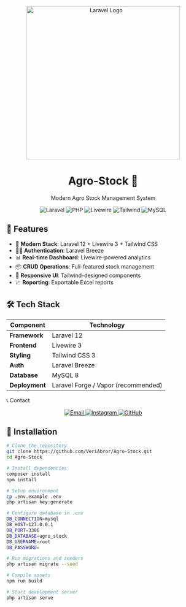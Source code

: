 <p align="center">
    <a href="https://laravel.com" target="_blank">
        <img src="https://raw.githubusercontent.com/laravel/art/master/logo-lockup/5%20SVG/2%20CMYK/1%20Full%20Color/laravel-logolockup-cmyk-red.svg" width="400" alt="Laravel Logo">
    </a>
    <h1 align="center">Agro-Stock 🌱</h1>
    <p align="center">Modern Agro Stock Management System</p>
</p>

<p align="center">
    <img src="https://img.shields.io/badge/Laravel-12.x-FF2D20?style=flat&logo=laravel" alt="Laravel">
    <img src="https://img.shields.io/badge/PHP-8.2+-777BB4?style=flat&logo=php" alt="PHP">
    <img src="https://img.shields.io/badge/Livewire-3.x-FB70A9?style=flat" alt="Livewire">
    <img src="https://img.shields.io/badge/Tailwind-3.x-06B6D4?style=flat&logo=tailwind-css" alt="Tailwind">
    <img src="https://img.shields.io/badge/MySQL-8.x-4479A1?style=flat&logo=mysql" alt="MySQL">
</p>

## 🌟 Features
- 🚀 **Modern Stack**: Laravel 12 + Livewire 3 + Tailwind CSS
- 👨‍💻 **Authentication**: Laravel Breeze
- 📊 **Real-time Dashboard**: Livewire-powered analytics
- 📦 **CRUD Operations**: Full-featured stock management
- 📱 **Responsive UI**: Tailwind-designed components
- 📈 **Reporting**: Exportable Excel reports

## 🛠️ Tech Stack
| Component       | Technology                          |
|-----------------|-------------------------------------|
| **Framework**   | Laravel 12                          |
| **Frontend**    | Livewire 3                          |
| **Styling**     | Tailwind CSS 3                      |
| **Auth**        | Laravel Breeze                      |
| **Database**    | MySQL 8                             |
| **Deployment**  | Laravel Forge / Vapor (recommended) |

📞 Contact
<div align="center"> <a href="mailto:veriabror01@gmail.com"> <img src="https://img.shields.io/badge/Email-veriabror01%40gmail.com-blue?style=flat&logo=gmail" alt="Email"> </a> <a href="https://instagram.com/veri_abr"> <img src="https://img.shields.io/badge/Instagram-%40veri__abr-E4405F?style=flat&logo=instagram" alt="Instagram"> </a> <a href="https://github.com/VeriAbror"> <img src="https://img.shields.io/badge/GitHub-VerIAbror-181717?style=flat&logo=github" alt="GitHub"> </a> </div>

## 🚀 Installation
```bash
# Clone the repository
git clone https://github.com/VeriAbror/Agro-Stock.git
cd Agro-Stock

# Install dependencies
composer install
npm install

# Setup environment
cp .env.example .env
php artisan key:generate

# Configure database in .env
DB_CONNECTION=mysql
DB_HOST=127.0.0.1
DB_PORT=3306
DB_DATABASE=agro_stock
DB_USERNAME=root
DB_PASSWORD=

# Run migrations and seeders
php artisan migrate --seed

# Compile assets
npm run build

# Start development server
php artisan serve
